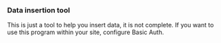 ### Data insertion tool
This is just a tool to help you insert data, it is not complete.
If you want to use this program within your site, configure Basic Auth.